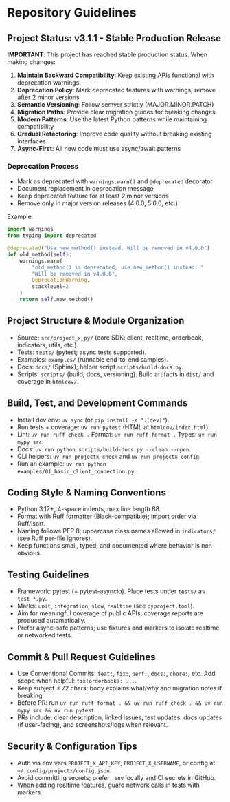 # Repository Guidelines

## Project Status: v3.1.1 - Stable Production Release

**IMPORTANT**: This project has reached stable production status. When making changes:

1. **Maintain Backward Compatibility**: Keep existing APIs functional with deprecation warnings
2. **Deprecation Policy**: Mark deprecated features with warnings, remove after 2 minor versions
3. **Semantic Versioning**: Follow semver strictly (MAJOR.MINOR.PATCH)
4. **Migration Paths**: Provide clear migration guides for breaking changes
5. **Modern Patterns**: Use the latest Python patterns while maintaining compatibility
6. **Gradual Refactoring**: Improve code quality without breaking existing interfaces
7. **Async-First**: All new code must use async/await patterns

### Deprecation Process
- Mark as deprecated with `warnings.warn()` and `@deprecated` decorator
- Document replacement in deprecation message
- Keep deprecated feature for at least 2 minor versions
- Remove only in major version releases (4.0.0, 5.0.0, etc.)

Example:
```python
import warnings
from typing import deprecated

@deprecated("Use new_method() instead. Will be removed in v4.0.0")
def old_method(self):
    warnings.warn(
        "old_method() is deprecated, use new_method() instead. "
        "Will be removed in v4.0.0",
        DeprecationWarning,
        stacklevel=2
    )
    return self.new_method()
```

## Project Structure & Module Organization
- Source: `src/project_x_py/` (core SDK: client, realtime, orderbook, indicators, utils, etc.).
- Tests: `tests/` (pytest; async tests supported).
- Examples: `examples/` (runnable end-to-end samples).
- Docs: `docs/` (Sphinx); helper script `scripts/build-docs.py`.
- Scripts: `scripts/` (build, docs, versioning). Build artifacts in `dist/` and coverage in `htmlcov/`.

## Build, Test, and Development Commands
- Install dev env: `uv sync` (or `pip install -e ".[dev]"`).
- Run tests + coverage: `uv run pytest` (HTML at `htmlcov/index.html`).
- Lint: `uv run ruff check .`  Format: `uv run ruff format .`  Types: `uv run mypy src`.
- Docs: `uv run python scripts/build-docs.py --clean --open`.
- CLI helpers: `uv run projectx-check` and `uv run projectx-config`.
- Run an example: `uv run python examples/01_basic_client_connection.py`.

## Coding Style & Naming Conventions
- Python 3.12+, 4-space indents, max line length 88.
- Format with Ruff formatter (Black-compatible); import order via Ruff/isort.
- Naming follows PEP 8; uppercase class names allowed in `indicators/` (see Ruff per-file ignores).
- Keep functions small, typed, and documented where behavior is non-obvious.

## Testing Guidelines
- Framework: pytest (+ pytest-asyncio). Place tests under `tests/` as `test_*.py`.
- Marks: `unit`, `integration`, `slow`, `realtime` (see `pyproject.toml`).
- Aim for meaningful coverage of public APIs; coverage reports are produced automatically.
- Prefer async-safe patterns; use fixtures and markers to isolate realtime or networked tests.

## Commit & Pull Request Guidelines
- Use Conventional Commits: `feat:`, `fix:`, `perf:`, `docs:`, `chore:`, etc. Add scope when helpful: `fix(orderbook): ...`.
- Keep subject ≤ 72 chars; body explains what/why and migration notes if breaking.
- Before PR: run `uv run ruff format . && uv run ruff check . && uv run mypy src && uv run pytest`.
- PRs include: clear description, linked issues, test updates, docs updates (if user-facing), and screenshots/logs when relevant.

## Security & Configuration Tips
- Auth via env vars `PROJECT_X_API_KEY`, `PROJECT_X_USERNAME`, or config at `~/.config/projectx/config.json`.
- Avoid committing secrets; prefer `.env` locally and CI secrets in GitHub.
- When adding realtime features, guard network calls in tests with markers.
